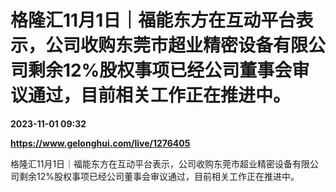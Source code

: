 # 格隆汇11月1日｜福能东方在互动平台表示，公司收购东莞市超业精密设备有限公司剩余12%股权事项已经公司董事会审议通过，目前相关工作正在推进中。

**2023-11-01 09:32**

**https://www.gelonghui.com/live/1276405**

格隆汇11月1日｜福能东方在互动平台表示，公司收购东莞市超业精密设备有限公司剩余12%股权事项已经公司董事会审议通过，目前相关工作正在推进中。